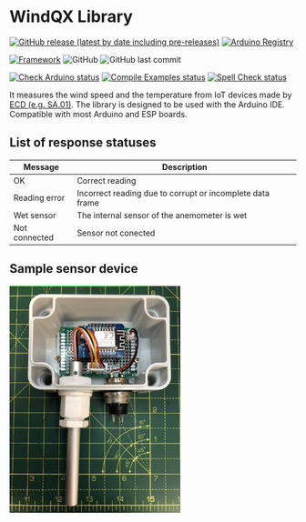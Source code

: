 # WindQX Library
[![GitHub release (latest by date including pre-releases)](https://img.shields.io/github/v/release/McOrts/WindQX_Library?include_prereleases)](https://github.com/McOrts/WindQX_Library/releases) 
[![Arduino Registry](https://www.ardu-badge.com/badge/WindQX_Library.svg)](https://www.arduinolibraries.info/libraries/WindQX_Library)

[![Framework](https://img.shields.io/badge/Framework-Arduino-blue)](https://www.arduino.cc/) ![GitHub](https://img.shields.io/github/license/McOrts/WindQX_Library) ![GitHub last commit](https://img.shields.io/github/last-commit/McOrts/WindQX_Library)

[![Check Arduino status](https://github.com/arduino-libraries/WindQX_Library/actions/workflows/check-arduino.yml/badge.svg)](https://github.com/arduino-libraries/WindQX_Library/actions/workflows/check-arduino.yml)
[![Compile Examples status](https://github.com/arduino-libraries/WindQX_Library/actions/workflows/compile-examples.yml/badge.svg)](https://github.com/arduino-libraries/WindQX_Library/actions/workflows/compile-examples.yml)
[![Spell Check status](https://github.com/arduino-libraries/WindQX_Library/actions/workflows/spell-check.yml/badge.svg)](https://github.com/arduino-libraries/WindQX_Library/actions/workflows/spell-check.yml)

It measures the wind speed and the temperature from IoT devices made by [ECD (e.g. SA.01)](https://ecdsl.com/en/producto/sa-01-2/). The library is designed to be used with the Arduino IDE. Compatible with most Arduino and ESP boards.

## List of response statuses
| Message | Description |
|-----------|-----------|
| OK | Correct reading |
| Reading error | Incorrect reading due to corrupt or incomplete data frame |
| Wet sensor | The internal sensor of the anemometer is wet |
| Not connected | Sensor not conected |

## Sample sensor device
<img src="https://github.com/ElectronicCircuitDesing/solid_state_anemometer_wifi/blob/main/img/IMG_7342.png" width="300" align="center"/>

